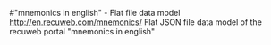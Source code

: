 #"mnemonics in english" - Flat file data model
http://en.recuweb.com/mnemonics/
Flat JSON file data model of the recuweb portal "mnemonics in english"
